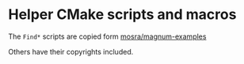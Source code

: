 # Helper CMake scripts and macros

The `Find*` scripts are copied form [mosra/magnum-examples](https://github.com/mosra/magnum-examples)

Others have their copyrights included.
